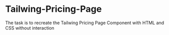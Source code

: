 # Tailwing-Pricing-Page

The task is to recreate the Tailwing Pricing Page Component with HTML and CSS without interaction
